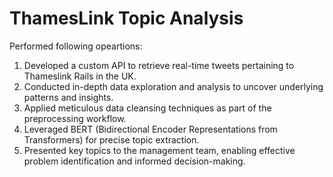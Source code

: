 # ThamesLink Topic Analysis

Performed following opeartions:

1. Developed a custom API to retrieve real-time tweets pertaining to Thameslink Rails in the UK.
2. Conducted in-depth data exploration and analysis to uncover underlying patterns and insights.
3. Applied meticulous data cleansing techniques as part of the preprocessing workflow.
4. Leveraged BERT (Bidirectional Encoder Representations from Transformers) for precise topic extraction.
5. Presented key topics to the management team, enabling effective problem identification and informed decision-making.